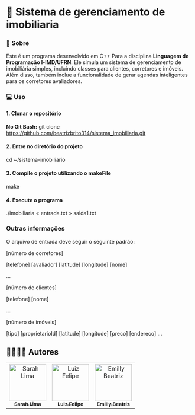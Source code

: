 # :house_with_garden: Sistema de gerenciamento de imobiliaria
### :mag_right: Sobre

Este é um programa desenvolvido em C++ Para a disciplina **Linguagem de Programação I-IMD/UFRN**. Ele simula um sistema de gerenciamento de imobiliária simples, incluindo classes para clientes, corretores e imóveis. Além disso, também inclue a funcionalidade de gerar agendas inteligentes para os corretores avaliadores.

### :computer: Uso
#### 1. Clonar o repositório
**No Git Bash:**
git clone https://github.com/beatrizbrito314/sistema_imobiliaria.git
#### 2. Entre no diretório do projeto
cd ~/sistema-imobiliario
#### 3. Compile o projeto utilizando o makeFile
make
#### 4. Execute o programa
./imobiliaria < entrada.txt > saida1.txt
### Outras informações
O arquivo de entrada deve seguir o seguinte padrão:

[número de corretores]

[telefone] [avaliador] [latitude] [longitude] [nome]

...

[número de clientes]

[telefone] [nome]

...

[número de imóveis]

[tipo] [proprietarioId] [latitude] [longitude] [preco] [endereco]
...

## 👩‍💻👨‍💻 Autores

<table>
  <tr>
    <td align="center">
      <a href="https://github.com/heyitssarah">
        <img src="https://github.com/heyitssarah.png" width="100px;" alt="Sarah Lima"/>
        <br />
        <sub><b>Sarah Lima</b></sub>
      </a>
    </td>
    <td align="center">
      <a href="https://github.com/luzdrik">
        <img src="https://github.com/luzdrik.png" width="100px;" alt="Luiz Felipe"/>
        <br />
        <sub><b>Luiz Felipe</b></sub>
      </a>
    </td>
    <td align="center">
      <a href="https://github.com/beatrizbrito314">
        <img src="https://github.com/beatrizbrito314.png" width="100px;" alt="Emilly Beatriz"/>
        <br />
        <sub><b>Emilly Beatriz</b></sub>
      </a>
    </td>
  </tr>
</table>
